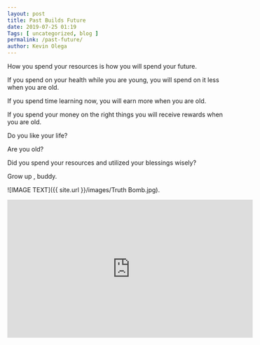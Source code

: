 ```yaml
--- 
layout: post 
title: Past Builds Future
date: 2019-07-25 01:19
Tags: [ uncategorized, blog ]
permalink: /past-future/ 
author: Kevin Olega 
--- 
```

How you spend your resources is how you will spend your future.

If you spend on your health while you are young, you will spend on it less when you are old.

If you spend time learning now, you will earn more when you are old.

If you spend your money on the right things you will receive rewards when you are old.

Do you like your life?

Are you old?

Did you spend your resources and utilized your blessings wisely?

Grow up , buddy.

![IMAGE TEXT]({{ site.url }}/images/Truth Bomb.jpg).

<iframe width="560" height="315" src="https://www.youtube.com/embed/Mni2Z6uzfe0" frameborder="0" allow="accelerometer; autoplay; encrypted-media; gyroscope; picture-in-picture" allowfullscreen></iframe>